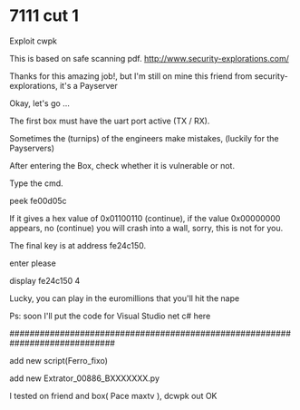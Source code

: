 # 7111 cut 1

Exploit cwpk

This is based on safe scanning pdf. http://www.security-explorations.com/

Thanks for this amazing job!, but I'm still on mine this friend from security-explorations, it's a Payserver

Okay, let's go ...

The first box must have the uart port active (TX / RX).

Sometimes the (turnips) of the engineers make mistakes, (luckily for the Payservers)

After entering the Box, check whether it is vulnerable or not.

Type the cmd.

peek fe00d05c

If it gives a hex value of 0x01100110 (continue), if the value 0x00000000 appears, no (continue) you will crash into a wall, sorry, this is not for you.

The final key is at address fe24c150.

enter please

display fe24c150 4

Lucky, you can play in the euromillions that you'll hit the nape

Ps: soon I'll put the code for Visual Studio net c# here 

#############################################################################

add new script(Ferro_fixo)

add new Extrator_00886_BXXXXXXX.py

I tested on friend and box( Pace maxtv ), dcwpk out OK

